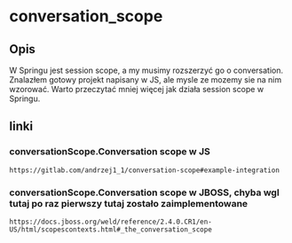 # conversation_scope
## Opis
W Springu jest session scope, a my musimy rozszerzyć go o conversation. Znalazłem gotowy projekt napisany w JS, ale mysle ze mozemy sie na nim wzorować. Warto przeczytać mniej więcej jak działa session scope w Springu.
## linki
### conversationScope.Conversation scope w JS
```
https://gitlab.com/andrzej1_1/conversation-scope#example-integration
```
### conversationScope.Conversation scope w JBOSS, chyba wgl tutaj po raz pierwszy tutaj zostało zaimplementowane
 ```
 https://docs.jboss.org/weld/reference/2.4.0.CR1/en-US/html/scopescontexts.html#_the_conversation_scope
 ```
 
